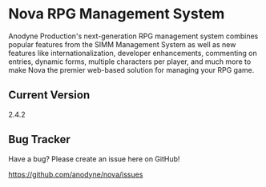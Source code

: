 # Nova RPG Management System

Anodyne Production's next-generation RPG management system combines popular features from the SIMM Management System as well as new features like internationalization, developer enhancements, commenting on entries, dynamic forms, multiple characters per player, and much more to make Nova the premier web-based solution for managing your RPG game.

## Current Version

2.4.2

## Bug Tracker

Have a bug? Please create an issue here on GitHub!

https://github.com/anodyne/nova/issues